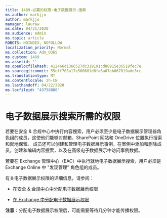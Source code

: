 ```yaml
---
title: 1489-必需的权限-电子数据展示-搜索
ms.author: markjjo
author: markjjo
manager: lauraw
ms.date: 04/21/2020
ms.audience: Admin
ms.topic: article
ROBOTS: NOINDEX, NOFOLLOW
localization_priority: Normal
ms.collection: Adm_O365
ms.custom: 1489
ms.assetid: ''
ms.openlocfilehash: 412466d1366527dc319191cd88915e36519fec7e
ms.sourcegitcommit: 55eff703a17e500681d8fa6a87eb067019ade3cc
ms.translationtype: MT
ms.contentlocale: zh-CN
ms.lasthandoff: 04/22/2020
ms.locfileid: "43758888"
---
```

# <a name="permissions-required-for-ediscovery-searches"></a>电子数据展示搜索所需的权限

若要在安全 & 合规中心中执行内容搜索，用户必须至少是电子数据展示管理器角色组的成员，这使他们能够对邮箱、SharePoint 网站和 OneDrive 位置执行搜索和就地保留。 成员还可以创建和管理电子数据展示事例，在案例中添加和删除成员，创建和编辑内容搜索，以及在高级电子数据展示中访问事例数据。

若要在 Exchange 管理中心（EAC）中执行就地电子数据展示搜索，用户必须是 Exchange Online 中 "发现管理" 角色组的成员。

有关电子数据展示权限的详细信息，请参阅： 

- [在安全 & 合规中心中分配电子数据展示权限](https://docs.microsoft.com/office365/securitycompliance/assign-ediscovery-permissions)

- [在 Exchange 中分配电子数据展示权限](https://docs.microsoft.com/exchange/security-and-compliance/in-place-ediscovery/assign-ediscovery-permissions)

**注意**：分配电子数据展示权限后，可能需要等待几分钟才能传播权限。
